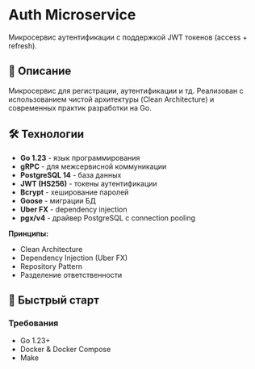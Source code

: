 # Auth Microservice

Микросервис аутентификации с поддержкой JWT токенов (access + refresh).

## 📖 Описание

Микросервис для регистрации, аутентификации и тд. Реализован с использованием чистой архитектуры (Clean Architecture) и современных практик разработки на Go.

## 🛠 Технологии

- **Go 1.23** - язык программирования
- **gRPC** - для межсервисной коммуникации
- **PostgreSQL 14** - база данных
- **JWT (HS256)** - токены аутентификации
- **Bcrypt** - хеширование паролей
- **Goose** - миграции БД
- **Uber FX** - dependency injection
- **pgx/v4** - драйвер PostgreSQL с connection pooling

**Принципы:**
- Clean Architecture
- Dependency Injection (Uber FX)
- Repository Pattern
- Разделение ответственности

## 🚀 Быстрый старт

### Требования

- Go 1.23+
- Docker & Docker Compose
- Make
